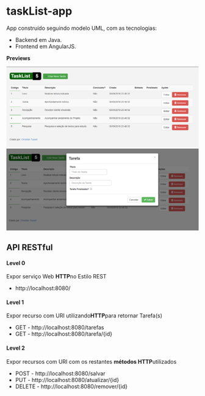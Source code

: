 # taskList-app

App construído seguindo modelo UML, com as tecnologias:

- Backend em Java.
- Frontend em AngularJS.

**Previews**

![ContentRoot](https://github.com/christiantusset/tasklistapp/blob/master/src/main/resources/imagens/1.png)
![ContentRoot](https://github.com/christiantusset/tasklistapp/blob/master/src/main/resources/imagens/2.png)

## API RESTful

#### Level 0
Expor serviço Web **HTTP**no Estilo REST

- http://localhost:8080/

#### Level 1
Expor recurso com URI utilizando**HTTP**para retornar Tarefa(s)

- GET - http://localhost:8080/tarefas
- GET - http://localhost:8080/tarefa/{id}

#### Level 2
Expor recursos com URI com os restantes **métodos HTTP**utilizados

- POST - http://localhost:8080/salvar
- PUT - http://localhost:8080/atualizar/{id}
- DELETE - http://localhost:8080/remover/{id}
